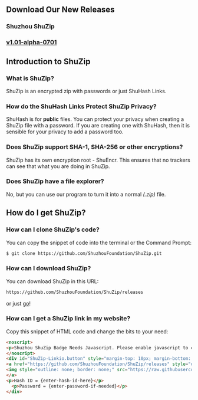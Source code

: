 ## Download Our New Releases
### Shuzhou ShuZip
### [v1.01-alpha-0701](https://shuzhoufoundation.github.io/downloads)
## Introduction to ShuZip
### What is ShuZip?
ShuZip is an encrypted zip with passwords or just ShuHash Links.
### How do the ShuHash Links Protect ShuZip Privacy?
ShuHash is for **public** files. You can protect your privacy when creating a ShuZip file with a password. If you are creating one with ShuHash, then it is sensible for your privacy to add a password too.
### Does ShuZip support SHA-1, SHA-256 or other encryptions?
ShuZip has its own encryption root - ShuEncr. This ensures that no trackers can see that what you are doing in ShuZip.
### Does ShuZip have a file explorer?
No, but you can use our program to turn it into a normal *(.zip)* file.
## How do I get ShuZip?
### How can I clone ShuZip's code?
You can copy the snippet of code into the terminal or the Command Prompt:
```Markdown
$ git clone https://github.com/ShuzhouFoundation/ShuZip.git
```
### How can I download ShuZip?
You can download ShuZip in this URL:
```Markdown
https://github.com/ShuzhouFoundation/ShuZip/releases
```
or just [go](https://github.com/ShuzhouFoundation/ShuZip/releases)!
### How can I get a ShuZip link in my website?
Copy this snippet of HTML code and change the bits to your need:
```Markdown
<noscript>
<p>Shuzhou ShuZip Badge Needs Javascript. Please enable javascript to continue.</p>
</noscript>
<div id="ShuZip-Linkio.button" style="margin-top: 10px; margin-bottom: 10px;">
<a href="https://github.com/ShuzhouFoundation/ShuZip/releases" style="outline: none; border: none;">
<img style="outline: none; border: none;" src="https://raw.githubusercontent.com/ShuzhouFoundation/ShuZip/master/pictures/downloadzipviashuziphash.png" alt="Download ShuZip">
</a>
<p>Hash ID = {enter-hash-id-here}</p>
  <p>Password = {enter-password-if-needed}</p>
</div>
```
